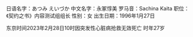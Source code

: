 日语名字：あつみ えいづか
中文名字：永冢惇美
罗马音：Sachina Kaita
职位：《契约之书》内容测试组组长
性别：女
出生日期：1996年1月27日

东京时间2023年2月28日10时因突发性心脏病抢救无效死亡
时年27岁